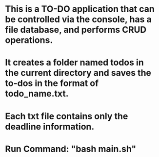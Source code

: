 # This is a TO-DO application that can be controlled via the console, has a file database, and performs CRUD operations.

# It creates a folder named todos in the current directory and saves the to-dos in the format of todo_name.txt.

# Each txt file contains only the deadline information.

# Run Command: "bash main.sh"
